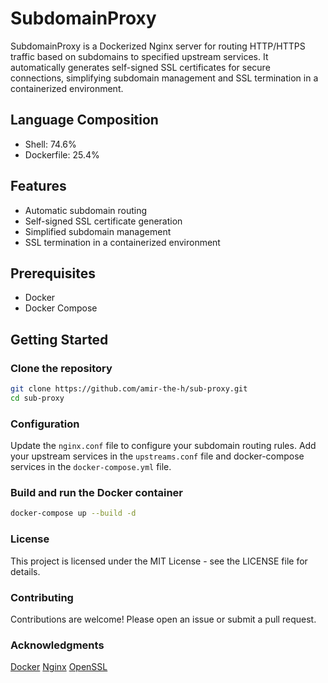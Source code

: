 # SubdomainProxy

SubdomainProxy is a Dockerized Nginx server for routing HTTP/HTTPS traffic based on subdomains to specified upstream services. It automatically generates self-signed SSL certificates for secure connections, simplifying subdomain management and SSL termination in a containerized environment.

## Language Composition

- Shell: 74.6%
- Dockerfile: 25.4%

## Features

- Automatic subdomain routing
- Self-signed SSL certificate generation
- Simplified subdomain management
- SSL termination in a containerized environment

## Prerequisites

- Docker
- Docker Compose

## Getting Started

### Clone the repository

```bash
git clone https://github.com/amir-the-h/sub-proxy.git
cd sub-proxy
```

### Configuration
Update the `nginx.conf` file to configure your subdomain routing rules.
Add your upstream services in the `upstreams.conf` file and docker-compose services in the `docker-compose.yml` file.

### Build and run the Docker container
```bash
docker-compose up --build -d
```

### License
This project is licensed under the MIT License - see the LICENSE file for details.

### Contributing
Contributions are welcome! Please open an issue or submit a pull request.

### Acknowledgments
[Docker](https://www.docker.com/)
[Nginx](https://www.nginx.com/)
[OpenSSL](https://www.openssl.org/)

